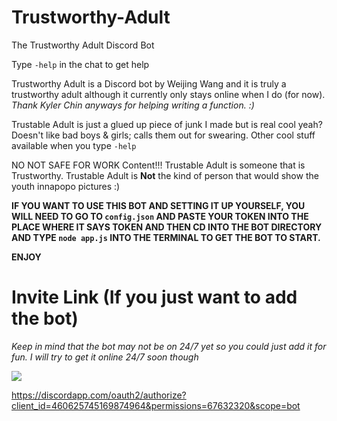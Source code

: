# Trustworthy-Adult
The Trustworthy Adult Discord Bot

Type ```-help``` in the chat to get help

Trustworthy Adult is a Discord bot by Weijing Wang and it is truly
a trustworthy adult although it currently only stays online when I do (for now).
*Thank Kyler Chin anyways for helping writing a function. :)*

Trustable Adult is just a glued up piece of junk I made but is real cool yeah?
Doesn't like bad boys & girls; calls them out for swearing.
Other cool stuff available when you type ```-help```

NO NOT SAFE FOR WORK Content!!! Trustable Adult is someone that is Trustworthy.
Trustable Adult is **Not** the kind of person that would show the youth
innapopo pictures :)

**IF YOU WANT TO USE THIS BOT AND SETTING IT UP YOURSELF, YOU WILL NEED TO GO TO
```config.json``` AND PASTE YOUR TOKEN INTO THE PLACE WHERE IT SAYS TOKEN AND THEN CD
INTO THE BOT DIRECTORY AND TYPE ```node app.js``` INTO THE TERMINAL TO GET THE BOT TO START.** 

**ENJOY**

# Invite Link (If you just want to add the bot)
*Keep in mind that the bot may not be on 24/7 yet so you could just add it for fun. I will try to get it online 24/7 soon though*

[<img src="https://cdn.discordapp.com/app-icons/460625745169874964/472a5f109a0517eebd323de6c23f2443.png">](https://discordapp.com/oauth2/authorize?client_id=460625745169874964&permissions=67632320&scope=bot)

https://discordapp.com/oauth2/authorize?client_id=460625745169874964&permissions=67632320&scope=bot
